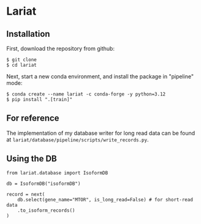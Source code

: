 # Lariat

## Installation

First, download the repository from github:
```
$ git clone 
$ cd lariat
```

Next, start a new conda environment, and install the package in "pipeline" mode:
```
$ conda create --name lariat -c conda-forge -y python=3.12
$ pip install ".[train]"
```

## For reference

The implementation of my database writer for long read data can be found at `lariat/database/pipeline/scripts/write_records.py`.

## Using the DB

```
from lariat.database import IsoformDB

db = IsoformDB("isoformDB")

record = next(
    db.select(gene_name="MTOR", is_long_read=False) # for short-read data
    .to_isoform_records()
)
```
